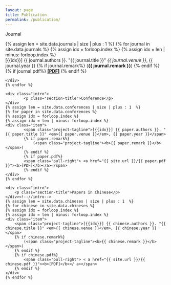 ```yaml
---
layout: page
title: Publication
permalink: /publication/
---
```


<section class="section projects-section">
    <div class="intro">
        <p class="section-title">Journal</p>
    </div><!--//intro-->
    {% assign len = site.data.journals | size | plus : 1  %} 
    {% for journal in site.data.journals %}
    {% assign idx = forloop.index %}
    {% assign idx = len | minus: forloop.index %}
    <div class="item">
        <span class="project-tagline">[{{idx}}] {{ journal.authors }}. "{{ journal.title }}" <em>{{ journal.venue }}</em>, {{ journal.year }}</span>
        {% if journal.remark%}
            (<span class="project-tagline"><b>{{ journal.remark }}</b></span>)
        {% endif %}
        {% if journal.pdf%}
            <span class="pull-right"> <a href="{{ site.url }}/{{ journal.pdf }}"><b>[PDF]</b></a></span>
        {% endif %}

    </div>
    {% endfor %}

    <div class="intro">
            <p class="section-title">Conference</p>
    </div>
    {% assign len = site.data.conferences | size | plus : 1  %} 
    {% for paper in site.data.conferences %}
    {% assign idx = forloop.index %}
    {% assign idx = len | minus: forloop.index %}
    <div class="item">
            <span class="project-tagline">[{{idx}}] {{ paper.authors }}. "{{ paper.title }}" <em>{{ paper.venue }}</em>, {{ paper.year }}</span>
            {% if paper.remark%}
                (<span class="project-tagline"><b>{{ paper.remark }}</b></span>)
            {% endif %}
            {% if paper.pdf%}
            <span class="pull-right"> <a href="{{ site.url }}/{{ paper.pdf }}"><b>[PDF]</b></a></span>
            {% endif %}
    </div>
    {% endfor %}

    <div class="intro">
        <p class="section-title">Papers in Chinese</p>
    </div><!--//intro-->
    {% assign len = site.data.chineses | size | plus : 1  %} 
    {% for chinese in site.data.chineses %}
    {% assign idx = forloop.index %}
    {% assign idx = len | minus: forloop.index %}
    <div class="item">
        <span class="project-tagline">[{{idx}}] {{ chinese.authors }}. "{{ chinese.title }}" <em>{{ chinese.venue }}</em>, {{ chinese.year }}</span>
        {% if chinese.remark%}
            (<span class="project-tagline"><b>{{ chinese.remark }}</b></span>)
        {% endif %}
        {% if chinese.pdf%}
            <span class="pull-right"> < a href="{{ site.url }}/{{ chinese.pdf }}"><b>[PDF]</b></ a></span>
        {% endif %}
    </div>
    {% endfor %}
   
</section><!--//section-->